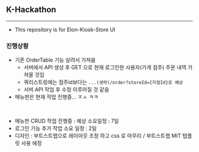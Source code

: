 ## K-Hackathon

---

- This repository is for Elon-Kiosk-Store UI


### 진행상황

- 기존 OrderTable 기능 살려서 가져옴
  - 서버에서 API 생성 후 GET 으로 현재 로그인한 사용자(가게 점주) 주문 내역 가져올 것임
  - 쿼리스트링에는 점주id보다는 `...(생략)/order?storeId={지점Id}로 예상`
  - 서버 API 작업 후 수정 이루어질 것 같음
- 메뉴판은 현재 작업 진행중... ㅈㅅ ㅋㅋ 

<br />

- 메뉴판 CRUD 작업 진행중 : 예상 소요일정 : 7일 
- 로그인 기능 추가 작업 소요 일정 : 2일
- 디자인 : 부트스트랩으로 레이아웃 조정 하고 css 로 마무리  / 부트스트랩 MIT 텝플릿 사용 에정
